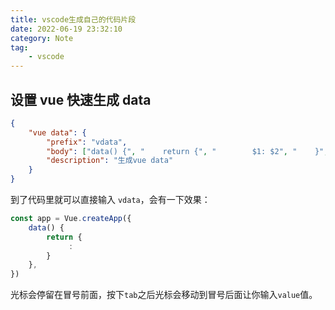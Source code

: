 ```yaml
---
title: vscode生成自己的代码片段
date: 2022-06-19 23:32:10
category: Note
tag:
    - vscode
---
```


## 设置 vue 快速生成 data

```json
{
    "vue data": {
        "prefix": "vdata",
        "body": ["data() {", "    return {", "        $1: $2", "    }", "}"],
        "description": "生成vue data"
    }
}
```

到了代码里就可以直接输入 `vdata`，会有一下效果：

```js
const app = Vue.createApp({
    data() {
        return {
             :
        }
    },
})
```

光标会停留在冒号前面，按下`tab`之后光标会移动到冒号后面让你输入`value`值。
